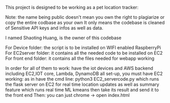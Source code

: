 This project is designed to be working as a pet location tracker:

Note: the name being public doesn't mean you own the right to plagiarize or copy the entire codbase as your own 
It only means the codebase is cleaned of Sensitive API keys and infos as well as data.

I named Shaoting Huang, is the owner of this codebase

For Device folder: the script is to be installed on WIFI enabled RaspberryPi
For EC2server folder: it contains all the needed code to be installed on EC2
For front end folder: it contains all the files needed for webapp working

In order for all of them to work:
have the iot devices and AWS backend including EC2,IOT core, Lambda, DynamoDB all set-up, 
you must have EC2 working: as in have the cmd line: python3 EC2_servercode.py
					which runs the flask server on EC2 for real time location updates as well as summary feature 
					which runs real time ML kmeans then take its result and send it to the front end
Then: you can just chrome -> open index.html
